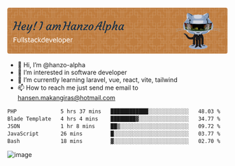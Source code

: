 ![Header](./github-header-image.png)

- 👋 Hi, I’m @hanzo-alpha
- 👀 I’m interested in software developer
- 🌱 I’m currently learning laravel, vue, react, vite, tailwind
- 📫 How to reach me just send me email to hansen.makangiras@hotmail.com 

<!---
hanzo-alpha/hanzo-alpha is a ✨ special ✨ repository because its `README.md` (this file) appears on your GitHub profile.
You can click the Preview link to take a look at your changes.
--->

<!--START_SECTION:waka-->

```txt
PHP              5 hrs 37 mins   ████████████░░░░░░░░░░░░░   48.03 %
Blade Template   4 hrs 4 mins    ████████▓░░░░░░░░░░░░░░░░   34.77 %
JSON             1 hr 8 mins     ██▒░░░░░░░░░░░░░░░░░░░░░░   09.72 %
JavaScript       26 mins         █░░░░░░░░░░░░░░░░░░░░░░░░   03.77 %
Bash             18 mins         ▓░░░░░░░░░░░░░░░░░░░░░░░░   02.70 %
```

<!--END_SECTION:waka-->

![image](https://github.com/hanzo-alpha/hanzo-alpha/assets/111342797/c4bd2977-6123-4017-8652-6e166259b484)

